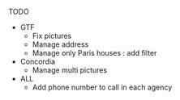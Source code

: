 TODO
- GTF
  - Fix pictures
  - Manage address
  - Manage only Paris houses : add filter
- Concordia
  - Manage multi pictures
- ALL
  - Add phone number to call in each agency
